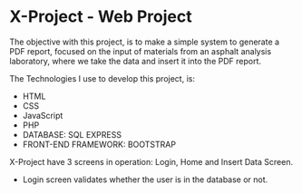 # X-Project - Web Project

The objective with this project, is to make a simple system to generate a PDF report, focused on the input of materials from an asphalt analysis laboratory, where we take the data and insert it into the PDF report. 

The Technologies I use to develop this project, is:

  - HTML
  - CSS
  - JavaScript
  - PHP
  - DATABASE: SQL EXPRESS
  - FRONT-END FRAMEWORK: BOOTSTRAP

X-Project have 3 screens in operation: Login, Home and Insert Data Screen.

* Login screen validates whether the user is in the database or not.
